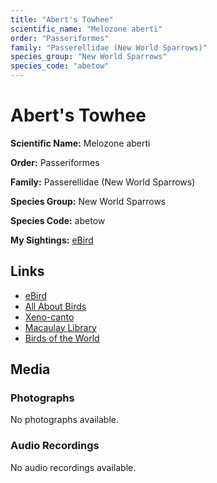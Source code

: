 ```yaml
---
title: "Abert's Towhee"
scientific_name: "Melozone aberti"
order: "Passeriformes"
family: "Passerellidae (New World Sparrows)"
species_group: "New World Sparrows"
species_code: "abetow"
---
```


# Abert's Towhee

**Scientific Name:** Melozone aberti

**Order:** Passeriformes

**Family:** Passerellidae (New World Sparrows)

**Species Group:** New World Sparrows

**Species Code:** abetow

**My Sightings:** [eBird](https://ebird.org/lifelist?r=world&time=life&spp=abetow)

## Links
* [eBird](https://ebird.org/species/abetow) 
* [All About Birds](https://www.allaboutbirds.org/guide/abetow) 
* [Xeno-canto](https://www.xeno-canto.org/species/melozone-aberti) 
* [Macaulay Library](https://search.macaulaylibrary.org/catalog?taxonCode=abetow&sort=rating_rank_desc)
* [Birds of the World](https://birdsoftheworld.org/bow/species/abetow)

## Media
### Photographs
No photographs available.

### Audio Recordings
No audio recordings available.
